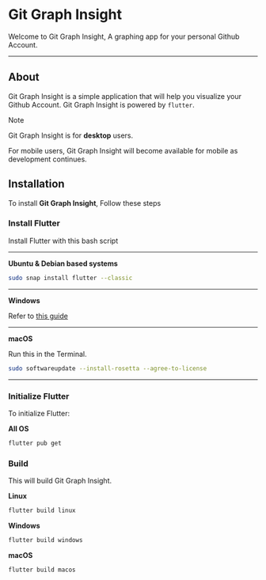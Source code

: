 <p align="center">

# Git Graph Insight

</p>

Welcome to Git Graph Insight, A graphing app for your personal Github Account.

---

## About

Git Graph Insight is a simple application that will help you visualize your Github Account. Git Graph Insight is powered by `flutter`. 

> [!NOTE]
> Git Graph Insight is for **desktop** users.
> 
> For mobile users, Git Graph Insight will become available for mobile as development continues.

## Installation

To install **Git Graph Insight**, Follow these steps

### Install Flutter
Install Flutter with this bash script

---

**Ubuntu & Debian based systems**

```bash
sudo snap install flutter --classic
```

---

**Windows**

Refer to [this guide](https://docs.flutter.dev/get-started/install/windows/desktop)

---

**macOS**

Run this in the Terminal.

```bash
sudo softwareupdate --install-rosetta --agree-to-license
```

---

### Initialize Flutter

To initialize Flutter:

**All OS**

```bash
flutter pub get
```

### Build

This will build Git Graph Insight.

**Linux**

```bash
flutter build linux
```

**Windows**

```bash
flutter build windows
```

**macOS**

```bash
flutter build macos
```